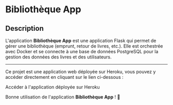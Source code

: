 

# Bibliothèque App

## Description

L'application **Bibliothèque App** est une application Flask qui permet de gérer une bibliothèque (emprunt, retour de livres, etc.). Elle est orchestrée avec Docker et se connecte à une base de données PostgreSQL pour la gestion des données des livres et des utilisateurs.

---

Ce projet est une application web déployée sur Heroku, vous pouvez y accéder directement en cliquant sur le lien ci-dessous :

Accéder à l'application déployée sur Heroku


Bonne utilisation de l'application **Bibliothèque App** ! 🎉


